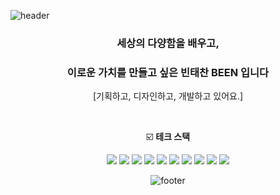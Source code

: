 ![header](https://capsule-render.vercel.app/api?type=waving&&color=d9d9d9&height=100&section=header&fontSize=90)

<div align = "center">

### 세상의 다양함을 배우고,

### 이로운 가치를 만들고 싶은 빈태찬 BEEN 입니다

[기획하고, 디자인하고, 개발하고 있어요.]

<br/>

☑️ **테크 스택**
<br/>

<img src="https://img.shields.io/badge/Javascript-f7df1e?style=flat-square&logo=javascript&logoColor=ffffff"/>
<img src="https://img.shields.io/badge/Typescript-3178C6?style=flat-square&logo=typescript&logoColor=ffffff"/>
<img src="https://img.shields.io/badge/REACT.JS-000000?style=flat-square&logo=react&logoColor=61dafb"/>
<img src="https://img.shields.io/badge/Next.js-000000?style=flat-square&logo=Next.js&logoColor=white"/>
<img src="https://img.shields.io/badge/node.js-339933?style=flat-square&logo=Node.js&logoColor=white">
<img src="https://img.shields.io/badge/nest.js-9b1112?style=flat-square&logo=nestjs&logoColor=red">
<img src="https://img.shields.io/badge/express-000000?style=flat-square&logo=express&logoColor=white">
<img src="https://img.shields.io/badge/Sass-CC6699?style=flat-square&logo=Sass&logoColor=white"/>
<img src="https://img.shields.io/badge/Storybook-FF4785?style=flat-square&logo=Storybook&logoColor=white"/>
<img src="https://img.shields.io/badge/styled components-DB7093?style=flat-square&logo=styled-components&logoColor=white"/>
<br/>

![footer](https://capsule-render.vercel.app/api?type=waving&&color=gradient&height=100&section=footer&fontSize=90)
